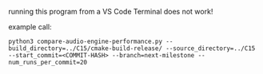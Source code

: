 running this program from a VS Code Terminal does not work!

example call:
```
python3 compare-audio-engine-performance.py --build_directory=../C15/cmake-build-release/ --source_directory=../C15 --start_commit=<COMMIT-HASH> --branch=next-milestone --num_runs_per_commit=20
```
